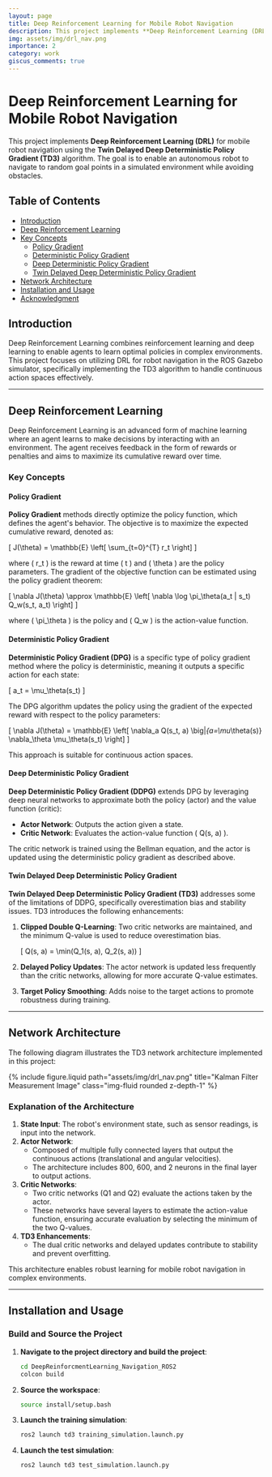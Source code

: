 ```yaml
---
layout: page
title: Deep Reinforcement Learning for Mobile Robot Navigation
description: This project implements **Deep Reinforcement Learning (DRL)** for mobile robot navigation using the Twin Delayed Deep Deterministic Policy Gradient (TD3) algorithm.
img: assets/img/drl_nav.png
importance: 2
category: work
giscus_comments: true
---
```


# Deep Reinforcement Learning for Mobile Robot Navigation

This project implements **Deep Reinforcement Learning (DRL)** for mobile robot navigation using the **Twin Delayed Deep Deterministic Policy Gradient (TD3)** algorithm. The goal is to enable an autonomous robot to navigate to random goal points in a simulated environment while avoiding obstacles.

## Table of Contents
- [Introduction](#introduction)
- [Deep Reinforcement Learning](#deep-reinforcement-learning)
- [Key Concepts](#key-concepts)
  - [Policy Gradient](#policy-gradient)
  - [Deterministic Policy Gradient](#deterministic-policy-gradient)
  - [Deep Deterministic Policy Gradient](#deep-deterministic-policy-gradient)
  - [Twin Delayed Deep Deterministic Policy Gradient](#twin-delayed-deep-deterministic-policy-gradient)
- [Network Architecture](#network-architecture)
- [Installation and Usage](#installation-and-usage)
- [Acknowledgment](#acknowledgment)

## Introduction

Deep Reinforcement Learning combines reinforcement learning and deep learning to enable agents to learn optimal policies in complex environments. This project focuses on utilizing DRL for robot navigation in the ROS Gazebo simulator, specifically implementing the TD3 algorithm to handle continuous action spaces effectively.

---

## Deep Reinforcement Learning

Deep Reinforcement Learning is an advanced form of machine learning where an agent learns to make decisions by interacting with an environment. The agent receives feedback in the form of rewards or penalties and aims to maximize its cumulative reward over time.

### Key Concepts

#### Policy Gradient

**Policy Gradient** methods directly optimize the policy function, which defines the agent's behavior. The objective is to maximize the expected cumulative reward, denoted as:

\[
J(\theta) = \mathbb{E} \left[ \sum_{t=0}^{T} r_t \right]
\]

where \( r_t \) is the reward at time \( t \) and \( \theta \) are the policy parameters. The gradient of the objective function can be estimated using the policy gradient theorem:

\[
\nabla J(\theta) \approx \mathbb{E} \left[ \nabla \log \pi_\theta(a_t | s_t) Q_w(s_t, a_t) \right]
\]

where \( \pi_\theta \) is the policy and \( Q_w \) is the action-value function.

#### Deterministic Policy Gradient

**Deterministic Policy Gradient (DPG)** is a specific type of policy gradient method where the policy is deterministic, meaning it outputs a specific action for each state:

\[
a_t = \mu_\theta(s_t)
\]

The DPG algorithm updates the policy using the gradient of the expected reward with respect to the policy parameters:

\[
\nabla J(\theta) = \mathbb{E} \left[ \nabla_a Q(s_t, a) \big|_{a=\mu_\theta(s)} \nabla_\theta \mu_\theta(s_t) \right]
\]

This approach is suitable for continuous action spaces.

#### Deep Deterministic Policy Gradient

**Deep Deterministic Policy Gradient (DDPG)** extends DPG by leveraging deep neural networks to approximate both the policy (actor) and the value function (critic):

- **Actor Network**: Outputs the action given a state.
- **Critic Network**: Evaluates the action-value function \( Q(s, a) \).

The critic network is trained using the Bellman equation, and the actor is updated using the deterministic policy gradient as described above.

#### Twin Delayed Deep Deterministic Policy Gradient

**Twin Delayed Deep Deterministic Policy Gradient (TD3)** addresses some of the limitations of DDPG, specifically overestimation bias and stability issues. TD3 introduces the following enhancements:

1. **Clipped Double Q-Learning**: Two critic networks are maintained, and the minimum Q-value is used to reduce overestimation bias.
   
   \[
   Q(s, a) = \min(Q_1(s, a), Q_2(s, a))
   \]

2. **Delayed Policy Updates**: The actor network is updated less frequently than the critic networks, allowing for more accurate Q-value estimates.

3. **Target Policy Smoothing**: Adds noise to the target actions to promote robustness during training.

---

## Network Architecture

The following diagram illustrates the TD3 network architecture implemented in this project:


<div class="row justify-content-sm-center">
    <div class="col-sm-8 mt-3 mt-md-0">
        {% include figure.liquid path="assets/img/drl_nav.png" title="Kalman Filter Measurement Image" class="img-fluid rounded z-depth-1" %}
    </div>
</div>

### Explanation of the Architecture

1. **State Input**: The robot's environment state, such as sensor readings, is input into the network.
2. **Actor Network**:
   - Composed of multiple fully connected layers that output the continuous actions (translational and angular velocities).
   - The architecture includes 800, 600, and 2 neurons in the final layer to output actions.
3. **Critic Networks**:
   - Two critic networks (Q1 and Q2) evaluate the actions taken by the actor.
   - These networks have several layers to estimate the action-value function, ensuring accurate evaluation by selecting the minimum of the two Q-values.
4. **TD3 Enhancements**:
   - The dual critic networks and delayed updates contribute to stability and prevent overfitting.

This architecture enables robust learning for mobile robot navigation in complex environments.

---


## Installation and Usage

### Build and Source the Project

1. **Navigate to the project directory and build the project**:
   ```bash
   cd DeepReinforcmentLearning_Navigation_ROS2
   colcon build
   ```

2. **Source the workspace**:
   ```bash
   source install/setup.bash
   ```

3. **Launch the training simulation**:
   ```bash
   ros2 launch td3 training_simulation.launch.py
   ```

4. **Launch the test simulation**:
   ```bash
   ros2 launch td3 test_simulation.launch.py
   ```

   

   
